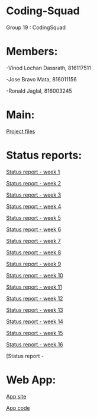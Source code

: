 # Coding-Squad
Group 19 : CodingSquad 

# Members: 

-Vinod Lochan Dassrath, 816117511 

-Jose Bravo Mata, 816011156 

-Ronald Jaglal, 816003245

# Main:

[Project files](https://github.com/ronaldjaglal/Coding-Squad?files=1)

# Status reports:

[Status report - week 1](https://github.com/ronaldjaglal/Coding-Squad/blob/master/Status%20rep/G19_CodingSquad_Report_Wk1.docx)

[Status report - week 2](https://github.com/ronaldjaglal/Coding-Squad/blob/master/Status%20rep/G19_CodingSquad_Report_Wk2.docx)

[Status report - week 3](https://github.com/ronaldjaglal/Coding-Squad/blob/master/Status%20rep/G19_CodingSquad_Report_Wk3.docx)

[Status report - week 4](https://github.com/ronaldjaglal/Coding-Squad/blob/master/Status%20rep/G19_CodingSquad_Report_Wk4.docx)

[Status report - week 5](https://github.com/ronaldjaglal/Coding-Squad/blob/master/Status%20rep/G19_CodingSquad_Report_Wk5.docx)

[Status report - week 6](https://github.com/ronaldjaglal/Coding-Squad/blob/master/Status%20rep/G19_CodingSquad_Report_Wk6.docx)

[Status report - week 7](https://github.com/ronaldjaglal/Coding-Squad/blob/master/Status%20rep/G19_CodingSquad_Report_Wk7.docx)

[Status report - week 8](https://github.com/ronaldjaglal/Coding-Squad/blob/master/Status%20rep/G19_CodingSquad_Report_Wk8.docx)

[Status report - week 9](https://github.com/ronaldjaglal/Coding-Squad/blob/master/Status%20rep/G19_CodingSquad_Report_Wk9.docx)

[Status report - week 10](https://github.com/ronaldjaglal/Coding-Squad/blob/master/Status%20rep/G19_CodingSquad_Report_Wk10.docx)

[Status report - week 11](https://github.com/ronaldjaglal/Coding-Squad/blob/master/Status%20rep/G19_CodingSquad_Report_Wk11.docx)

[Status report - week 12](https://github.com/ronaldjaglal/Coding-Squad/blob/master/Status%20rep/G19_CodingSquad_Report_Wk12.docx)

[Status report - week 13](https://github.com/ronaldjaglal/Coding-Squad/blob/master/Status%20rep/G19_CodingSquad_Report_Wk13.docx)

[Status report - week 14](https://github.com/ronaldjaglal/Coding-Squad/blob/master/Status%20rep/G19_CodingSquad_Report_Wk14.docx)

[Status report - week 15](https://github.com/ronaldjaglal/Coding-Squad/blob/master/Status%20rep/G19_CodingSquad_Report_Wk15.docx)

[Status report - week 16](https://github.com/ronaldjaglal/Coding-Squad/blob/master/Status%20rep/G19_CodingSquad_Report_Wk16.docx)

[Status report -

# Web App:

[App site](https://weatherpal-f300b.firebaseapp.co)

[App code](https://github.com/ronaldjaglal/Coding-Squad/blob/master/App%20code/App%20code.zip)
